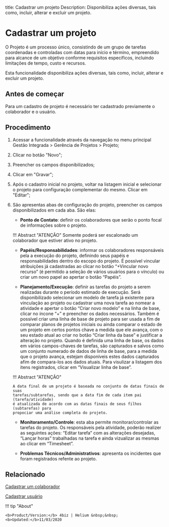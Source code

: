 title: Cadastrar um projeto
Description: Disponibiliza ações diversas, tais como, incluir, alterar e excluir um projeto.
# Cadastrar um projeto

O Projeto é um processo único, consistindo de um grupo de tarefas coordenadas e
controladas com datas para início e término, empreendido para alcance de um
objetivo conforme requisitos específicos, incluindo limitações de tempo, custo e
recursos.

Esta funcionalidade disponibiliza ações diversas, tais como, incluir, alterar e
excluir um projeto.

Antes de começar
------------

Para um cadastro de projeto é necessário ter cadastrado previamente o
colaborador e o usuário.

Procedimento
------------

1.  Acessar a funcionalidade através da navegação no menu principal Gestão
    Integrada \> Gerência de Projetos \> Projeto;

2.  Clicar no botão "Novo";

3.  Preencher os campos disponibilizados;

4.  Clicar em "Gravar";

5.  Após o cadastro inicial no projeto, voltar na listagem inicial e selecionar
    o projeto para configuração complementar do mesmo. Clicar em "Editar";

6.  São apresentas abas de configuração do projeto, preencher os campos
    disponibilizados em cada aba. São elas:  
    
    - **Ponto de Contato**: definir os colaboradores que serão o ponto focal
    de informações sobre o projeto.  

    !!! Abstract "ATENÇÃO"
        Somente poderá ser escalonado um colaborador que estiver ativo no projeto.

    - **Papéis/Responsabilidades**: informar os colaboradores responsáveis pela a
    execução do projeto, definindo seus papéis e responsabilidades dentro do
    escopo do projeto. É possível vincular atribuições já cadastradas ao clicar
    no botão “+Vincular novo recurso” (é permitido a seleção de vários usuários
    para o vínculo) ou criar um novo papel ao apertar o botão “Papéis”.

    - **Planejamento/Execução**: definir as tarefas do projeto a serem realizadas
    durante o período estimado de execução. Será disponibilizado selecionar um modelo de tarefa já existente
    para vinculação ao projeto ou cadastrar uma nova tarefa ao nomear a
    atividade e apertar o botão “Criar novo modelo” e na linha de base, clicar
    no íncone “+” e preencher os dados necessários. Também é possível criar uma
    linha de base de projeto para ser usada a fim de comparar planos de projetos
    iniciais ou ainda comparar o estado de um projeto em certos pontos chave a
    medida que ele avança, com o seu estado atual ao criar no botão “Criar linha
    da base” e justificar a alteração no projeto. Quando é definida uma linha de
    base, os dados em vários campos-chaves de tarefas, são capturados e salvos
    como um conjunto numerado de dados de linha de base, para a medida que o
    projeto avança, estejam disponíveis estes dados capturados afim de
    compara-los aos dados atuais. Para visulizar a listagem dos itens
    registrados, clicar em “Visualizar linha de base”.  

    !!! Abstract "ATENÇÃO"

        A data final de um projeto é baseada no conjunto de datas finais de suas
        tarefas/subtarefas, sendo que a data fim de cada item pai (tarefa/atividade)
        é atualizada de acordo com as datas finais de seus filhos (subtarefas) para
        propociar uma análise completa do projeto.  

    - **Monitoramento/Controle**: esta aba permite monitorar/controlar as tarefas
    do projeto. Os responsáveis pela atividade, poderão realizer as seguintes
    ações: “Editar tarefa” com as alterações desejadas, “Lançar horas”
    trabalhadas na tarefa e ainda vizualizar as mesmas ao clicar em “Timesheet”.

    - **Problemas Técnicos/Administrativos**: apresenta os incidentes que foram
    registrados refente ao projeto.  

Relacionado
-----------

[Cadastrar um colaborador](/pt-br/4biz-helium/initial-settings/access-settings/user/register-employee.html)

[Cadastrar usuário](/pt-br/4biz-helium/initial-settings/access-settings/user/users.html)

<!-- <i class='fa fa-youtube-play  fa-2x' style='color:#97ce17;vertical-align: middle;'> </i> [Video Library](https://www.youtube.com/playlist?list=PLB5qK2uzf2RNUc7XoNAAOyo3Ex5fKM2db)'
-->
!!! tip "About"

    <b>Product/Version:</b> 4biz | Helium &nbsp;&nbsp;
    <b>Updated:</b>11/03/2020

